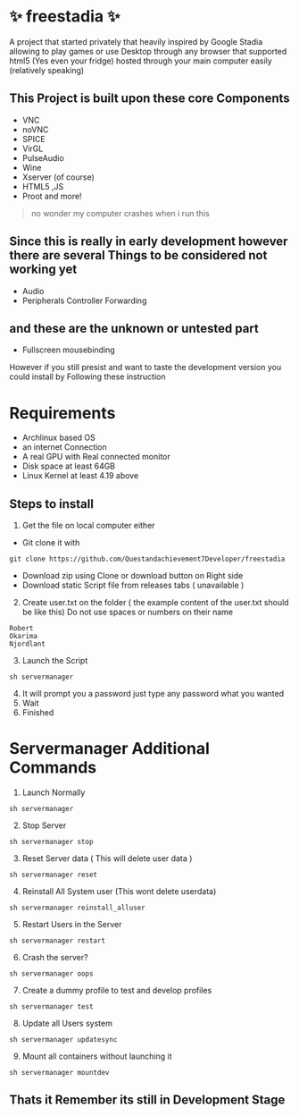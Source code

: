 # :sparkles: freestadia :sparkles: 
A project that started privately that heavily inspired by Google Stadia allowing to play games or use Desktop through any browser that supported html5 (Yes even your fridge) hosted through your main computer easily (relatively speaking) 
## This Project is built upon these core Components
- VNC
- noVNC
- SPICE
- VirGL
- PulseAudio
- Wine
- Xserver (of course)
- HTML5 ,JS
- Proot and more!
> no wonder my computer crashes when i run this
## Since this is really in early development however there are several Things to be considered not working yet
- Audio
- Peripherals Controller Forwarding
## and these are the unknown or untested part
- Fullscreen mousebinding

However if you still presist and want to taste the development version you could install by Following these instruction

# Requirements
- Archlinux based OS
- an internet Connection
- A real GPU with Real connected monitor
- Disk space at least 64GB
- Linux Kernel at least 4.19 above

## Steps to install
1. Get the file on local computer either
  * Git clone it with
```
git clone https://github.com/Questandachievement7Developer/freestadia
```
  * Download zip using Clone or download button on Right side
  * Download static Script file from releases tabs ( unavailable )
2. Create user.txt on the folder ( the example content of the user.txt should be like this) Do not use spaces or numbers on their name
```
Robert
Okarima
Njordlant
```
3. Launch the Script
```
sh servermanager
```
4. It will prompt you a password just type any password what you wanted
5. Wait
6. Finished

# Servermanager Additional Commands
1. Launch Normally
```
sh servermanager
```
2. Stop Server
```
sh servermanager stop
```
3. Reset Server data ( This will delete user data )
```
sh servermanager reset
```
4. Reinstall All System user (This wont delete userdata)
```
sh servermanager reinstall_alluser
```
5. Restart Users in the Server
```
sh servermanager restart
```
6. Crash the server?
```
sh servermanager oops
```
7. Create a dummy profile to test and develop profiles
```
sh servermanager test
```
8. Update all Users system
```
sh servermanager updatesync
```
9. Mount all containers without launching it
```
sh servermanager mountdev
```
## **Thats it Remember its still in Development Stage**
